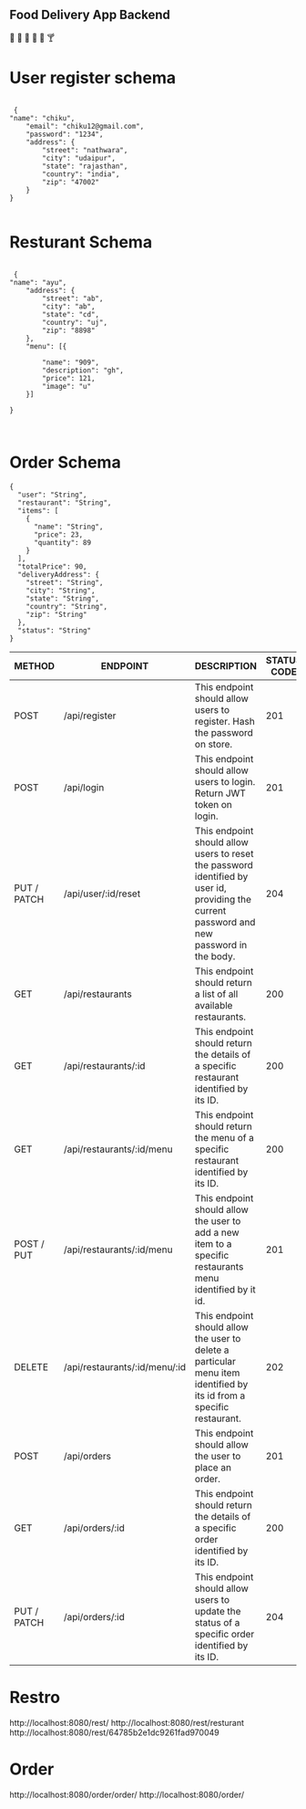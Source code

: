 ## Food Delivery App Backend

🥗 🥪 🍜 🍲 🍥 🍸

# User register schema

```

 {
"name": "chiku",
    "email": "chiku12@gmail.com",
    "password": "1234",
    "address": {
        "street": "nathwara",
        "city": "udaipur",
        "state": "rajasthan",
        "country": "india",
        "zip": "47002"
    }
}


```

# Resturant Schema

```

 {
"name": "ayu",
    "address": {
        "street": "ab",
        "city": "ab",
        "state": "cd",
        "country": "uj",
        "zip": "8898"
    },
    "menu": [{

        "name": "909",
        "description": "gh",
        "price": 121,
        "image": "u"
    }]

}



```

# Order Schema

```
{
  "user": "String",
  "restaurant": "String",
  "items": [
    {
      "name": "String",
      "price": 23,
      "quantity": 89
    }
  ],
  "totalPrice": 90,
  "deliveryAddress": {
    "street": "String",
    "city": "String",
    "state": "String",
    "country": "String",
    "zip": "String"
  },
  "status": "String"
}
```



| METHOD      | ENDPOINT                      | DESCRIPTION                                                                                                                                | STATUS CODE |
| ----------- | ----------------------------- | ------------------------------------------------------------------------------------------------------------------------------------------ | ----------- |
| POST        | /api/register                 | This endpoint should allow users to register. Hash the password on store.                                                                  | 201         |
| POST        | /api/login                    | This endpoint should allow users to login. Return JWT token on login.                                                                      | 201         |
| PUT / PATCH | /api/user/:id/reset           | This endpoint should allow users to reset the password identified by user id, providing the current password and new password in the body. | 204         |
| GET         | /api/restaurants              | This endpoint should return a list of all available restaurants.                                                                           | 200         |
| GET         | /api/restaurants/:id          | This endpoint should return the details of a specific restaurant identified by its ID.                                                     | 200         |
| GET         | /api/restaurants/:id/menu     | This endpoint should return the menu of a specific restaurant identified by its ID.                                                        | 200         |
| POST / PUT  | /api/restaurants/:id/menu     | This endpoint should allow the user to add a new item to a specific restaurants menu identified by it id.                                  | 201         |
| DELETE      | /api/restaurants/:id/menu/:id | This endpoint should allow the user to delete a particular menu item identified by its id from a specific restaurant.                      | 202         |
| POST        | /api/orders                   | This endpoint should allow the user to place an order.                                                                                     | 201         |
| GET         | /api/orders/:id               | This endpoint should return the details of a specific order identified by its ID.                                                          | 200         |
| PUT / PATCH | /api/orders/:id               | This endpoint should allow users to update the status of a specific order identified by its ID.                                            | 204         |

# Restro

http://localhost:8080/rest/
http://localhost:8080/rest/resturant
http://localhost:8080/rest/64785b2e1dc9261fad970049


# Order
http://localhost:8080/order/order/
http://localhost:8080/order/
